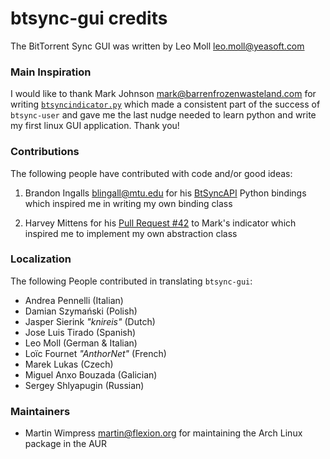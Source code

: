 btsync-gui credits
==================

The BitTorrent Sync GUI was written by Leo Moll <leo.moll@yeasoft.com>

### Main Inspiration ###

I would like to thank Mark Johnson <mark@barrenfrozenwasteland.com> for writing
[`btsyncindicator.py`][1] which made a consistent part of the success of
`btsync-user` and gave me the last nudge needed to learn python and write my
first linux GUI application. Thank you!

### Contributions ###

The following people have contributed with code and/or good ideas:

1. Brandon Ingalls <blingall@mtu.edu> for his [BtSyncAPI][2] Python bindings
which inspired me in writing my own binding class

2. Harvey Mittens for his [Pull Request #42][3] to Mark's indicator which
inspired me to implement my own abstraction class


[1]: https://github.com/marxjohnson/btsyncindicator
[2]: https://github.com/BrandonIngalls/BTSyncAPI
[3]: https://github.com/marxjohnson/btsyncindicator/pull/42

### Localization ###

The following People contributed in translating `btsync-gui`:

* Andrea Pennelli (Italian)
* Damian Szymański (Polish)
* Jasper Sierink _"knireis"_ (Dutch)
* Jose Luis Tirado (Spanish)
* Leo Moll (German & Italian)
* Loïc Fournet _"AnthorNet"_ (French)
* Marek Lukas (Czech)
* Miguel Anxo Bouzada (Galician)
* Sergey Shlyapugin (Russian)

### Maintainers ###

* Martin Wimpress <martin@flexion.org> for maintaining the Arch Linux package
in the AUR
